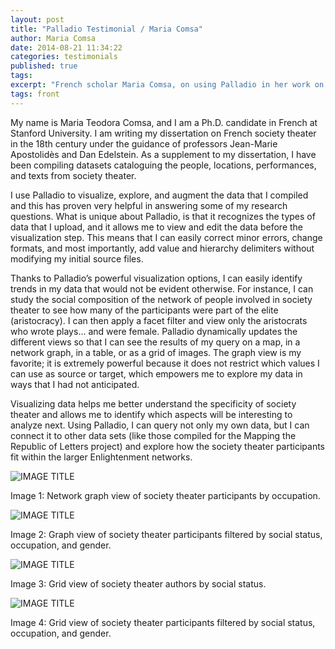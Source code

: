 ```yaml
---
layout: post
title: "Palladio Testimonial / Maria Comsa"
author: Maria Comsa
date: 2014-08-21 11:34:22
categories: testimonials
published: true
tags: 
excerpt: "French scholar Maria Comsa, on using Palladio in her work on French society theater in the 18th century."
tags: front
---
```



My name is Maria Teodora Comsa, and I am a Ph.D. candidate in French at Stanford University. I am writing my dissertation on French society theater in the 18th century under the guidance of professors Jean-Marie Apostolidès and Dan Edelstein. As a supplement to my dissertation, I have been compiling datasets cataloguing the people, locations, performances, and texts from society theater.

I use Palladio to visualize, explore, and augment the data that I compiled and this has proven very helpful in answering some of my research questions. What is unique about Palladio, is that it recognizes the types of data that I upload, and it allows me to view and edit the data before the visualization step. This means that I can easily correct minor errors, change formats, and most importantly, add value and hierarchy delimiters without modifying my initial source files.

Thanks to Palladio’s powerful visualization options, I can easily identify trends in my data that would not be evident otherwise. For instance, I can study the social composition of the network of people involved in society theater to see how many of the participants were part of the elite (aristocracy). I can then apply a facet filter and view only the aristocrats who wrote plays… and were female. Palladio dynamically updates the different views so that I can see the results of my query on a map, in a network graph, in a table, or as a grid of images. The graph view is my favorite; it is extremely powerful because it does not restrict which values I can use as source or target, which empowers me to explore my data in ways that I had not anticipated.

Visualizing data helps me better understand the specificity of society theater and allows me to identify which aspects will be interesting to analyze next. Using Palladio, I can query not only my own data, but I can connect it to other data sets  (like those compiled for the Mapping the Republic of Letters project) and explore how the society theater participants fit within the larger Enlightenment networks.

![IMAGE TITLE]({{site.url}}/img/comsa1.jpg)

Image 1: Network graph view of society theater participants by occupation.

![IMAGE TITLE]({{site.url}}/img/comsa2.jpg)

Image 2: Graph view of society theater participants filtered by social status, occupation, and gender.

![IMAGE TITLE]({{site.url}}/img/comsa3.jpg)

Image 3: Grid view of society theater authors by social status.

![IMAGE TITLE]({{site.url}}/img/comsa4.jpg)

Image 4: Grid view of society theater participants filtered by social status, occupation, and gender.
